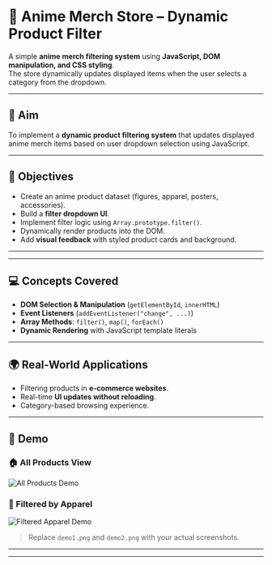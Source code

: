 # 🌸 Anime Merch Store – Dynamic Product Filter

A simple **anime merch filtering system** using **JavaScript, DOM manipulation, and CSS styling**.  
The store dynamically updates displayed items when the user selects a category from the dropdown.  

---

## 🎯 Aim
To implement a **dynamic product filtering system** that updates displayed anime merch items based on user dropdown selection using JavaScript.

---

## 📌 Objectives
- Create an anime product dataset (figures, apparel, posters, accessories).  
- Build a **filter dropdown UI**.  
- Implement filter logic using `Array.prototype.filter()`.  
- Dynamically render products into the DOM.  
- Add **visual feedback** with styled product cards and background.  

---



---

## 💻 Concepts Covered
- **DOM Selection & Manipulation** (`getElementById`, `innerHTML`)  
- **Event Listeners** (`addEventListener("change", ...)`)  
- **Array Methods**: `filter()`, `map()`, `forEach()`  
- **Dynamic Rendering** with JavaScript template literals  

---

## 🌍 Real-World Applications
- Filtering products in **e-commerce websites**.  
- Real-time **UI updates without reloading**.  
- Category-based browsing experience.  

---


## 🛒 Demo

### 🏠 All Products View
![All Products Demo]([demo1.png](https://github.com/Akshara-11410/FS_23BCS11410_KRG_2-B/blob/d55cf30db749506d0e7bbb73116a4aeac4af3769/Exp%202/Screenshot%20(260).png))  

### 🎯 Filtered by Apparel
![Filtered Apparel Demo](demo2.png)  

> Replace `demo1.png` and `demo2.png` with your actual screenshots.  

---


---

